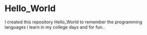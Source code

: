 # Hello_World
I created this repository Hello_World to remember the programming languages i learn in my college days and for fun..
